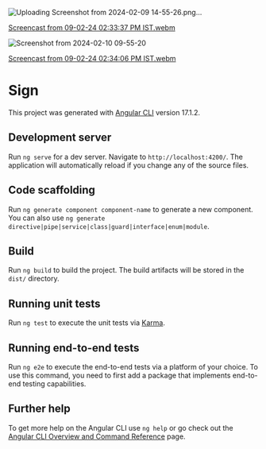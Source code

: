 ![Uploading Screenshot from 2024-02-09 14-55-26.png…]()

[Screencast from 09-02-24 02:33:37 PM IST.webm](https://github.com/ELEVATE-Project/frontend-authentication-module/assets/95395832/6518ccf0-fdd2-4ca1-b549-7c2d455705fe)

![Screenshot from 2024-02-10 09-55-20](https://github.com/ELEVATE-Project/frontend-authentication-module/assets/95395832/c802e0d3-af0a-4ef9-bc8a-f5e5659d2624)


[Screencast from 09-02-24 02:34:06 PM IST.webm](https://github.com/ELEVATE-Project/frontend-authentication-module/assets/95395832/b67d1204-0176-4285-a0ad-ce778156aeea)


# Sign

This project was generated with [Angular CLI](https://github.com/angular/angular-cli) version 17.1.2.

## Development server

Run `ng serve` for a dev server. Navigate to `http://localhost:4200/`. The application will automatically reload if you change any of the source files.

## Code scaffolding

Run `ng generate component component-name` to generate a new component. You can also use `ng generate directive|pipe|service|class|guard|interface|enum|module`.

## Build

Run `ng build` to build the project. The build artifacts will be stored in the `dist/` directory.

## Running unit tests

Run `ng test` to execute the unit tests via [Karma](https://karma-runner.github.io).

## Running end-to-end tests

Run `ng e2e` to execute the end-to-end tests via a platform of your choice. To use this command, you need to first add a package that implements end-to-end testing capabilities.

## Further help

To get more help on the Angular CLI use `ng help` or go check out the [Angular CLI Overview and Command Reference](https://angular.io/cli) page.
